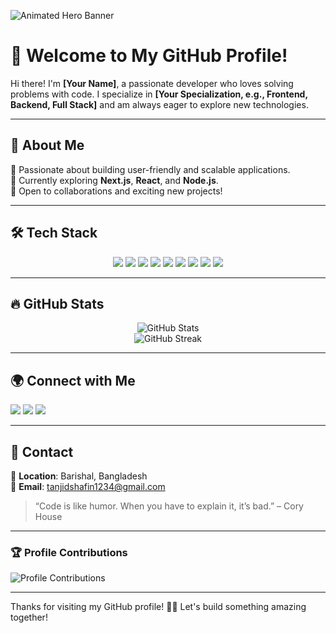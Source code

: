 ![Animated Hero Banner](https://i.imgur.com/Gw4uZph.png)

# 🚀 Welcome to My GitHub Profile!  

Hi there! I'm **[Your Name]**, a passionate developer who loves solving problems with code. I specialize in **[Your Specialization, e.g., Frontend, Backend, Full Stack]** and am always eager to explore new technologies.

---

## 📌 About Me  

🔹 Passionate about building user-friendly and scalable applications.  
🔹 Currently exploring **Next.js**, **React**, and **Node.js**.  
🔹 Open to collaborations and exciting new projects!  

---

## 🛠️ Tech Stack  

<p align="center">
  <a href="https://developer.mozilla.org/en-US/docs/Web/HTML"><img src="https://img.shields.io/badge/-HTML5-000?style=for-the-badge&logo=html5&logoColor=E34F26"></a>
  <a href="https://developer.mozilla.org/en-US/docs/Web/CSS"><img src="https://img.shields.io/badge/-CSS3-000?style=for-the-badge&logo=css3&logoColor=1572B6"></a>
  <a href="https://developer.mozilla.org/en-US/docs/Web/JavaScript"><img src="https://img.shields.io/badge/-JavaScript-000?style=for-the-badge&logo=javascript&logoColor=F7DF1E"></a>
  <a href="https://react.dev/"><img src="https://img.shields.io/badge/-React-000?style=for-the-badge&logo=react&logoColor=61DAFB"></a>
  <a href="https://nodejs.org/"><img src="https://img.shields.io/badge/-Node.js-000?style=for-the-badge&logo=node.js&logoColor=339933"></a>
  <a href="https://expressjs.com/"><img src="https://img.shields.io/badge/-Express-000?style=for-the-badge&logo=express&logoColor=white"></a>
  <a href="https://www.mongodb.com/"><img src="https://img.shields.io/badge/-MongoDB-000?style=for-the-badge&logo=mongodb&logoColor=4EA94B"></a>
  <a href="https://git-scm.com/"><img src="https://img.shields.io/badge/-Git-000?style=for-the-badge&logo=git&logoColor=F05032"></a>
  <a href="https://github.com/"><img src="https://img.shields.io/badge/-GitHub-000?style=for-the-badge&logo=github&logoColor=white"></a>
</p>

---

## 🔥 GitHub Stats  
<p align="center">
  <img src="https://github-readme-stats.vercel.app/api?username=Tanjidshafin&show_icons=true&theme=tokyonight" alt="GitHub Stats">
  <br>
  <img src="https://github-readme-streak-stats.herokuapp.com/?user=YourUsername&theme=tokyonight" alt="GitHub Streak">
</p>

---


## 🌍 Connect with Me  

<p>
  <a href="https://linkedin.com/in/yourprofile"><img src="https://img.shields.io/badge/-LinkedIn-000?style=for-the-badge&logo=linkedin&logoColor=0077B5"></a>
  <a href="https://github.com/YourUsername"><img src="https://img.shields.io/badge/-GitHub-000?style=for-the-badge&logo=github&logoColor=white"></a>
  <a href="https://twitter.com/yourprofile"><img src="https://img.shields.io/badge/-Twitter-000?style=for-the-badge&logo=twitter&logoColor=1DA1F2"></a>
</p>

---

## 📧 Contact  

📍 **Location**: Barishal, Bangladesh  
📩 **Email**: tanjidshafin1234@gmail.com  

> “Code is like humor. When you have to explain it, it’s bad.” – Cory House  

---

### 🏆 Profile Contributions  

![Profile Contributions](https://github-profile-summary-cards.vercel.app/api/cards/profile-details?username=Tanjidshafin&theme=radical)  

---

Thanks for visiting my GitHub profile! 🚀✨ Let's build something amazing together!  
